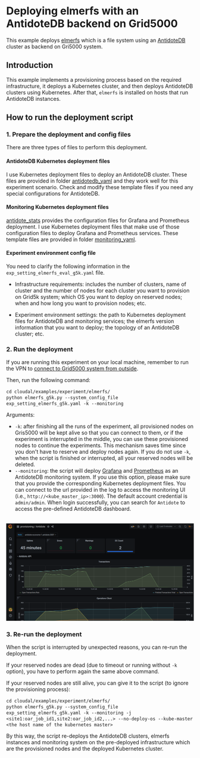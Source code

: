 # Deploying elmerfs with an AntidoteDB backend on Grid5000
This example deploys [elmerfs](https://github.com/scality/elmerfs) which is a file system using an [AntidoteDB](https://www.antidoteDB.eu/) cluster as backend on Gri5000 system.


## Introduction

This example implements a provisioning process based on the required infrastructure, it deploys a Kubernetes cluster, and then deploys AntidoteDB clusters using Kubernetes. After that, `elmerfs` is installed on hosts that run AntidoteDB instances.

## How to run the deployment script

### 1. Prepare the deployment and config files

There are three types of files to perform this deployment.

#### AntidoteDB Kubernetes deployment files 

I use Kubernetes deployment files to deploy an AntidoteDB cluster. These files are provided in folder [antidotedb_yaml](https://github.com/ntlinh16/cloudal/tree/master/examples/experiment/elmerfs/antidotedb_yaml) and they work well for this experiment scenario. Check and modify these template files if you need any special configurations for AntidoteDB.

#### Monitoring Kubernetes deployment files 

[antidote_stats](https://github.com/AntidoteDB/antidote_stats) provides the configuration files for Grafana and Prometheus deployment. I use Kubernetes deployment files that make use of those configuration files to deploy Grafana and Prometheus services. These template files are provided in folder [monitoring_yaml](https://github.com/ntlinh16/cloudal/tree/master/examples/experiment/elmerfs/monitoring_yaml).
#### Experiment environment config file
You need to clarify the following information in the `exp_setting_elmerfs_eval_g5k.yaml` file.

* Infrastructure requirements: includes the number of clusters, name of cluster and the number of nodes for each cluster you want to provision on Grid5k system; which OS you want to deploy on reserved nodes; when and how long you want to provision nodes; etc.

* Experiment environment settings: the path to Kubernetes deployment files for AntidoteDB and monitoring services; the elmerfs version information that you want to deploy; the topology of an AntidoteDB cluster; etc.


### 2. Run the deployment
If you are running this experiment on your local machine, remember to run the VPN to [connect to Grid5000 system from outside](https://github.com/ntlinh16/cloudal/blob/master/docs/g5k_k8s_setting.md).

Then, run the following command:

```
cd cloudal/examples/experiment/elmerfs/
python elmerfs_g5k.py --system_config_file exp_setting_elmerfs_g5k.yaml -k --monitoring
```
Arguments:

* `-k`: after finishing all the runs of the experiment, all provisioned nodes on Gris5000 will be kept alive so that you can connect to them, or if the experiment is interrupted in the middle, you can use these provisioned nodes to continue the experiments. This mechanism saves time since you don't have to reserve and deploy nodes again. If you do not use `-k`, when the script is finished or interrupted, all your reserved nodes will be deleted.
* `--monitoring`: the script will deploy [Grafana](https://grafana.com/) and [Prometheus](https://prometheus.io/) as an AntidoteDB monitoring system. If you use this option, please make sure that you provide the corresponding Kubernetes deployment files. You can connect to the url provided in the log to access the monitoring UI (i.e., `http://<kube_master_ip>:3000`). The default account credential is `admin/admin`. When login successfully, you can search for `Antidote` to access the pre-defined AntidoteDB dashboard.
<p align="center">
    <br>
    <img src="https://raw.githubusercontent.com/ntlinh16/cloudal/master/images/grafana_example_screenshot.png" width="650"/>
    <br>
<p>

### 3. Re-run the deployment
When the script is interrupted by unexpected reasons, you can re-run the deployment. 

If your reserved nodes are dead (due to timeout or running without `-k` option), you have to perform again the same above command. 

If your reserved nodes are still alive, you can give it to the script (to ignore the provisioning process):

```
cd cloudal/examples/experiment/elmerfs/
python elmerfs_g5k.py --system_config_file exp_setting_elmerfs_g5k.yaml -k --monitoring -j <site1:oar_job_id1,site2:oar_job_id2,...> --no-deploy-os --kube-master <the host name of the kubernetes master>
```
By this way, the script re-deploys the AntidoteDB clusters, elmerfs instances and monitoring system on the pre-deployed infrastructure which are the provisioned nodes and the deployed Kubernetes cluster.
